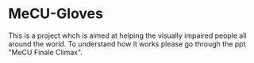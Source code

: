 # MeCU-Gloves
This is a project whch is aimed at helping the visually impaired people all around the world. To understand how it works please go through the ppt "MeCU Finale Climax".

